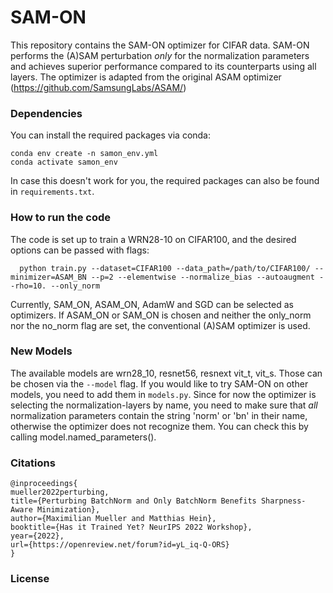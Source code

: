 # SAM-ON
This repository contains the SAM-ON optimizer for CIFAR data. SAM-ON performs the (A)SAM perturbation _only_ for the normalization parameters and achieves superior performance compared to its counterparts using all layers. The optimizer is adapted from the original ASAM optimizer (https://github.com/SamsungLabs/ASAM/)

### Dependencies
You can install the required packages via conda:
```
conda env create -n samon_env.yml
conda activate samon_env
```
In case this doesn't work for you, the required packages can also be found in `requirements.txt`.
### How to run the code
The code is set up to train a WRN28-10 on CIFAR100, and the desired options can be passed with flags:
```
  python train.py --dataset=CIFAR100 --data_path=/path/to/CIFAR100/ --minimizer=ASAM_BN --p=2 --elementwise --normalize_bias --autoaugment --rho=10. --only_norm
 ```
 Currently, SAM_ON, ASAM_ON, AdamW and SGD can be selected as optimizers. If ASAM_ON or SAM_ON is chosen and neither the only_norm nor the no_norm flag are set, the conventional (A)SAM optimizer is used.
### New Models
The available models are wrn28_10, resnet56, resnext vit_t, vit_s. Those can be chosen via the `--model` flag. If you would like to try SAM-ON on other models, you need to add them in `models.py`. Since for now the optimizer is selecting the normalization-layers by name, you need to make sure that _all_ normalization parameters contain the string 'norm' or 'bn' in their name, otherwise the optimizer does not recognize them. You can check this by calling model.named_parameters().
### Citations
```
@inproceedings{
mueller2022perturbing,
title={Perturbing BatchNorm and Only BatchNorm Benefits Sharpness-Aware Minimization},
author={Maximilian Mueller and Matthias Hein},
booktitle={Has it Trained Yet? NeurIPS 2022 Workshop},
year={2022},
url={https://openreview.net/forum?id=yL_iq-Q-ORS}
}
```
### License
